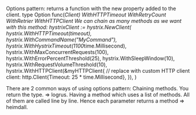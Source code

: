 Options pattern: returns a function with the new property added to the client.
type Option func(*Client)
WithHTTPTimeout
WithRetryCount
WithRetrier
WithHTTPClient
We can chain as many methods as we want with this method:
hystrixClient := hystrix.NewClient(
    hystrix.WithHTTPTimeout(timeout),
    hystrix.WithCommandName("MyCommand"),
    hystrix.WithHystrixTimeout(1100*time.Millisecond),
    hystrix.WithMaxConcurrentRequests(100),
    hystrix.WithErrorPercentThreshold(25),
    hystrix.WithSleepWindow(10),
    hystrix.WithRequestVolumeThreshold(10),
    hystrix.WithHTTPClient(&myHTTPClient{
        // replace with custom HTTP client
        client: http.Client{Timeout: 25 * time.Millisecond},
    }),
)

There are 2 common ways of using options pattern:
Chaining methods. You return the type. ⇒ logrus.
Having a method which uses a list of methods. All of them are called line by line. Hence each parameter returns a method ⇒ heimdall.
